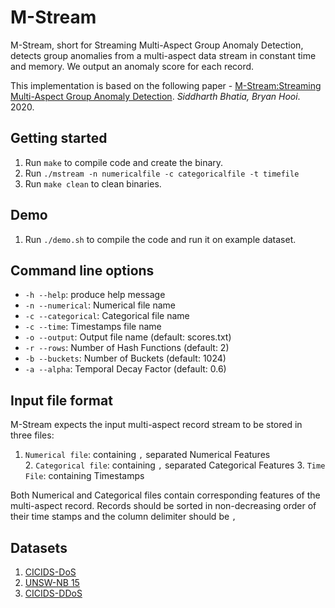 # M-Stream
M-Stream, short for Streaming Multi-Aspect Group Anomaly Detection, detects group anomalies from a multi-aspect data stream in constant time and memory. We output an anomaly score for each record.

This implementation is based on the following paper - [M-Stream:Streaming Multi-Aspect Group Anomaly Detection](). *Siddharth Bhatia, Bryan Hooi*. 2020.

## Getting started
1. Run `make` to compile code and create the binary.
2. Run `./mstream -n numericalfile -c categoricalfile -t timefile `
3. Run `make clean` to clean binaries.

## Demo
1. Run `./demo.sh` to compile the code and run it on example dataset.


## Command line options
  * `-h --help`: produce help message
  * `-n --numerical`: Numerical file name
  * `-c --categorical`: Categorical file name
  * `-c --time`: Timestamps file name
  * `-o --output`: Output file name (default: scores.txt)  
  * `-r --rows`: Number of Hash Functions (default: 2)  
  * `-b --buckets`: Number of Buckets (default: 1024)
  * `-a --alpha`: Temporal Decay Factor (default: 0.6)


## Input file format
M-Stream expects the input multi-aspect record stream to be stored in three files:
1. `Numerical file`: containing `,` separated Numerical Features
2. `Categorical file`: containing `,` separated Categorical Features
3. `Time File`: containing Timestamps

Both Numerical and Categorical files contain corresponding features of the multi-aspect record. Records should be sorted in non-decreasing order of their time stamps and the column delimiter should be `,`


## Datasets
1. [CICIDS-DoS](https://www.unb.ca/cic/datasets/ids-2018.html)
2. [UNSW-NB 15](https://www.unsw.adfa.edu.au/unsw-canberra-cyber/cybersecurity/ADFA-NB15-Datasets/)
3. [CICIDS-DDoS](https://www.unb.ca/cic/datasets/ids-2018.html)
